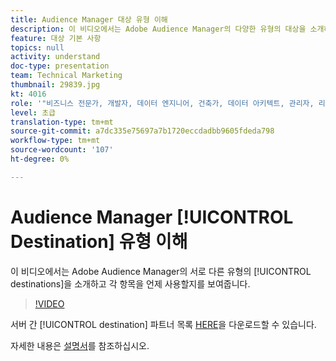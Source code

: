 ```yaml
---
title: Audience Manager 대상 유형 이해
description: 이 비디오에서는 Adobe Audience Manager의 다양한 유형의 대상을 소개하고 각 대상을 언제 사용할지를 예시합니다.
feature: 대상 기본 사항
topics: null
activity: understand
doc-type: presentation
team: Technical Marketing
thumbnail: 29839.jpg
kt: 4016
role: '"비즈니스 전문가, 개발자, 데이터 엔지니어, 건축가, 데이터 아키텍트, 관리자, 리더"'
level: 초급
translation-type: tm+mt
source-git-commit: a7dc335e75697a7b1720eccdadbb9605fdeda798
workflow-type: tm+mt
source-wordcount: '107'
ht-degree: 0%

---
```



# Audience Manager [!UICONTROL Destination] 유형 이해

이 비디오에서는 Adobe Audience Manager의 서로 다른 유형의 [!UICONTROL destinations]을 소개하고 각 항목을 언제 사용할지를 보여줍니다.

>[!VIDEO](https://video.tv.adobe.com/v/29839/?quality=12)

서버 간 [!UICONTROL destination] 파트너 목록 [HERE](https://docs.adobe.com/help/en/audience-manager/user-guide/overview/gdpr/assets/AAM-Partners-October2019.xlsx)을 다운로드할 수 있습니다.

자세한 내용은 [설명서](https://docs.adobe.com/content/help/en/audience-manager/user-guide/features/destinations/destinations.html)를 참조하십시오.
